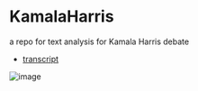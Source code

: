 # KamalaHarris
a repo for text analysis for Kamala Harris debate

- [transcript](https://abc7.com/read-harris-trump-presidential-debate-transcript/15289001/)

![image](https://github.com/user-attachments/assets/75a322e2-3c3d-4f6f-a13d-8cb4e9baef99)
